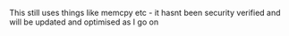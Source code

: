 This still uses things like memcpy etc - it hasnt been security verified and will be updated and optimised as I go on
